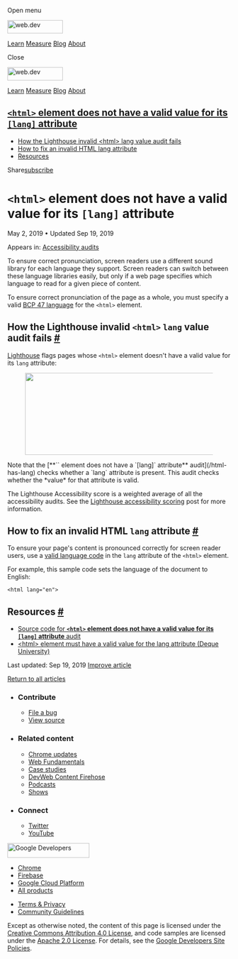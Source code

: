 <span class="w-tooltip w-tooltip--left">Open menu</span>

<a href="/" class="gc-analytics-event header-default__logo-link"><img src="/images/lockup.svg" alt="web.dev" class="header-default__logo" width="125" height="30" /></a>

<a href="/learn/" class="gc-analytics-event header-default__link">Learn</a> <a href="/measure/" class="gc-analytics-event header-default__link">Measure</a> <a href="/blog/" class="gc-analytics-event header-default__link">Blog</a> <a href="/about/" class="gc-analytics-event header-default__link">About</a>

<span class="w-tooltip">Close</span>

<a href="/" class="gc-analytics-event"><img src="/images/lockup.svg" alt="web.dev" class="drawer-default__logo" width="125" height="30" /></a>

<a href="/learn/" class="gc-analytics-event drawer-default__link">Learn</a> <a href="/measure/" class="gc-analytics-event drawer-default__link">Measure</a> <a href="/blog/" class="gc-analytics-event drawer-default__link">Blog</a> <a href="/about/" class="gc-analytics-event drawer-default__link">About</a>

<a href="#lesscodegreaterandlthtmlandgtlesscodegreater-element-does-not-have-a-valid-value-for-its-lesscodegreaterlanglesscodegreater-attribute" class="w-toc__header--link"><code>&lt;html&gt;</code> element does not have a valid value for its <code>[lang]</code> attribute</a>
------------------------------------------------------------------------------------------------------------------------------------------------------------------------------------------------------------------------------------------------------------------------------------

-   [How the Lighthouse invalid &lt;html&gt; lang value audit fails](#how-the-lighthouse-invalid-lesshtmlgreater-lang-value-audit-fails)
-   [How to fix an invalid HTML lang attribute](#how-to-fix-an-invalid-html-lang-attribute)
-   [Resources](#resources)

Share<a href="/newsletter/" class="gc-analytics-event w-actions__fab w-actions__fab--subscribe"><span>subscribe</span></a>

`<html>` element does not have a valid value for its `[lang]` attribute
=======================================================================

May 2, 2019 <span class="w-author__separator">•</span> Updated Sep 19, 2019

<span class="w-post-signpost__title">Appears in:</span> <a href="/lighthouse-accessibility" class="w-post-signpost__link">Accessibility audits</a>

To ensure correct pronunciation, screen readers use a different sound library for each language they support. Screen readers can switch between these language libraries easily, but only if a web page specifies which language to read for a given piece of content.

To ensure correct pronunciation of the page as a whole, you must specify a valid [BCP 47 language](https://www.w3.org/International/questions/qa-choosing-language-tags#question) for the `<html>` element.

How the Lighthouse invalid `<html>` `lang` value audit fails <a href="#how-the-lighthouse-invalid-lesshtmlgreater-lang-value-audit-fails" class="w-headline-link">#</a>
-----------------------------------------------------------------------------------------------------------------------------------------------------------------------

[Lighthouse](https://developers.google.com/web/tools/lighthouse/) flags pages whose `<html>` element doesn't have a valid value for its `lang` attribute:

<figure><img src="https://web-dev.imgix.net/image/tcFciHGuF3MxnTr1y5ue01OGLBn2/CqvcHw47iqVVkVcigSx0.png?auto=format" class="w-screenshot" sizes="(min-width: 800px) 800px, calc(100vw - 48px)" srcset="https://web-dev.imgix.net/image/tcFciHGuF3MxnTr1y5ue01OGLBn2/CqvcHw47iqVVkVcigSx0.png?auto=format&amp;w=200 200w, https://web-dev.imgix.net/image/tcFciHGuF3MxnTr1y5ue01OGLBn2/CqvcHw47iqVVkVcigSx0.png?auto=format&amp;w=228 228w, https://web-dev.imgix.net/image/tcFciHGuF3MxnTr1y5ue01OGLBn2/CqvcHw47iqVVkVcigSx0.png?auto=format&amp;w=260 260w, https://web-dev.imgix.net/image/tcFciHGuF3MxnTr1y5ue01OGLBn2/CqvcHw47iqVVkVcigSx0.png?auto=format&amp;w=296 296w, https://web-dev.imgix.net/image/tcFciHGuF3MxnTr1y5ue01OGLBn2/CqvcHw47iqVVkVcigSx0.png?auto=format&amp;w=338 338w, https://web-dev.imgix.net/image/tcFciHGuF3MxnTr1y5ue01OGLBn2/CqvcHw47iqVVkVcigSx0.png?auto=format&amp;w=385 385w, https://web-dev.imgix.net/image/tcFciHGuF3MxnTr1y5ue01OGLBn2/CqvcHw47iqVVkVcigSx0.png?auto=format&amp;w=439 439w, https://web-dev.imgix.net/image/tcFciHGuF3MxnTr1y5ue01OGLBn2/CqvcHw47iqVVkVcigSx0.png?auto=format&amp;w=500 500w, https://web-dev.imgix.net/image/tcFciHGuF3MxnTr1y5ue01OGLBn2/CqvcHw47iqVVkVcigSx0.png?auto=format&amp;w=571 571w, https://web-dev.imgix.net/image/tcFciHGuF3MxnTr1y5ue01OGLBn2/CqvcHw47iqVVkVcigSx0.png?auto=format&amp;w=650 650w, https://web-dev.imgix.net/image/tcFciHGuF3MxnTr1y5ue01OGLBn2/CqvcHw47iqVVkVcigSx0.png?auto=format&amp;w=741 741w, https://web-dev.imgix.net/image/tcFciHGuF3MxnTr1y5ue01OGLBn2/CqvcHw47iqVVkVcigSx0.png?auto=format&amp;w=845 845w, https://web-dev.imgix.net/image/tcFciHGuF3MxnTr1y5ue01OGLBn2/CqvcHw47iqVVkVcigSx0.png?auto=format&amp;w=964 964w, https://web-dev.imgix.net/image/tcFciHGuF3MxnTr1y5ue01OGLBn2/CqvcHw47iqVVkVcigSx0.png?auto=format&amp;w=1098 1098w, https://web-dev.imgix.net/image/tcFciHGuF3MxnTr1y5ue01OGLBn2/CqvcHw47iqVVkVcigSx0.png?auto=format&amp;w=1252 1252w, https://web-dev.imgix.net/image/tcFciHGuF3MxnTr1y5ue01OGLBn2/CqvcHw47iqVVkVcigSx0.png?auto=format&amp;w=1428 1428w, https://web-dev.imgix.net/image/tcFciHGuF3MxnTr1y5ue01OGLBn2/CqvcHw47iqVVkVcigSx0.png?auto=format&amp;w=1600 1600w" width="800" height="185" /></figure>Note that the [**`<html>` element does not have a `[lang]` attribute** audit](/html-has-lang) checks whether a `lang` attribute is present. This audit checks whether the *value* for that attribute is valid.

The Lighthouse Accessibility score is a weighted average of all the accessibility audits. See the [Lighthouse accessibility scoring](/accessibility-scoring) post for more information.

How to fix an invalid HTML `lang` attribute <a href="#how-to-fix-an-invalid-html-lang-attribute" class="w-headline-link">#</a>
------------------------------------------------------------------------------------------------------------------------------

To ensure your page's content is pronounced correctly for screen reader users, use a [valid language code](https://www.w3.org/International/questions/qa-choosing-language-tags#question) in the `lang` attribute of the `<html>` element.

For example, this sample code sets the language of the document to English:

    <html lang="en">

Resources <a href="#resources" class="w-headline-link">#</a>
------------------------------------------------------------

-   [Source code for **`<html>` element does not have a valid value for its `[lang]` attribute** audit](https://github.com/GoogleChrome/lighthouse/blob/master/lighthouse-core/audits/accessibility/html-lang-valid.js)
-   [&lt;html&gt; element must have a valid value for the lang attribute (Deque University)](https://dequeuniversity.com/rules/axe/3.3/html-lang-valid)

<span class="w-mr--sm">Last updated: Sep 19, 2019 </span>[Improve article](https://github.com/GoogleChrome/web.dev/blob/master/src/site/content/en/lighthouse-accessibility/html-lang-valid/index.md)

<a href="/lighthouse-accessibility" class="gc-analytics-event w-article-navigation__link w-article-navigation__link--back w-article-navigation__link--single">Return to all articles</a>

-   ### Contribute

    -   <a href="https://github.com/GoogleChrome/web.dev/issues/new?assignees=&amp;labels=bug&amp;template=bug_report.md&amp;title=" class="w-footer__linkbox-link">File a bug</a>
    -   <a href="https://github.com/googlechrome/web.dev" class="w-footer__linkbox-link">View source</a>

-   ### Related content

    -   <a href="https://blog.chromium.org/" class="w-footer__linkbox-link">Chrome updates</a>
    -   <a href="https://developers.google.com/web/" class="w-footer__linkbox-link">Web Fundamentals</a>
    -   <a href="https://developers.google.com/web/showcase/" class="w-footer__linkbox-link">Case studies</a>
    -   <a href="https://devwebfeed.appspot.com/" class="w-footer__linkbox-link">DevWeb Content Firehose</a>
    -   <a href="/podcasts/" class="w-footer__linkbox-link">Podcasts</a>
    -   <a href="/shows/" class="w-footer__linkbox-link">Shows</a>

-   ### Connect

    -   <a href="https://www.twitter.com/ChromiumDev" class="w-footer__linkbox-link">Twitter</a>
    -   <a href="https://www.youtube.com/user/ChromeDevelopers" class="w-footer__linkbox-link">YouTube</a>

<a href="https://developers.google.com/" class="w-footer__utility-logo-link"><img src="/images/lockup-color.png" alt="Google Developers" class="w-footer__utility-logo" width="185" height="33" /></a>

-   <a href="https://developer.chrome.com/" class="w-footer__utility-link">Chrome</a>
-   <a href="https://firebase.google.com/" class="w-footer__utility-link">Firebase</a>
-   <a href="https://cloud.google.com/" class="w-footer__utility-link">Google Cloud Platform</a>
-   <a href="https://developers.google.com/products" class="w-footer__utility-link">All products</a>

<!-- -->

-   <a href="https://policies.google.com/" class="w-footer__utility-link">Terms &amp; Privacy</a>
-   <a href="/community-guidelines/" class="w-footer__utility-link">Community Guidelines</a>

Except as otherwise noted, the content of this page is licensed under the [Creative Commons Attribution 4.0 License](https://creativecommons.org/licenses/by/4.0/), and code samples are licensed under the [Apache 2.0 License](https://www.apache.org/licenses/LICENSE-2.0). For details, see the [Google Developers Site Policies](https://developers.google.com/terms/site-policies).

